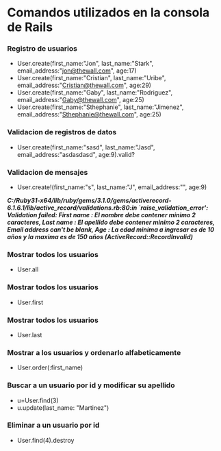 # Comandos utilizados en la consola de Rails

### Registro de usuarios
* User.create(first_name:"Jon", last_name:"Stark", email_address:"jon@thewall.com", age:17)
* User.create(first_name:"Cristian", last_name:"Uribe", email_address:"Cristian@thewall.com", age:29)
* User.create(first_name:"Gaby", last_name:"Rodriguez", email_address:"Gaby@thewall.com", age:25)
* User.create(first_name:"Sthephanie", last_name:"Jimenez", email_address:"Sthephanie@thewall.com", age:25)

### Validacion de registros de datos
* User.create(first_name:"sasd", last_name:"Jasd", email_address:"asdasdasd", age:9).valid?

### Validacion de mensajes
* User.create!(first_name:"s", last_name:"J", email_address:"", age:9)

**_C:/Ruby31-x64/lib/ruby/gems/3.1.0/gems/activerecord-6.1.6.1/lib/active_record/validations.rb:80:in `raise_validation_error': Validation failed: First name : El nombre debe contener minimo 2 caracteres, Last name : El apellido debe contener minimo 2 caracteres, Email address can't be blank, Age : La edad minima a ingresar es de 10 años y la maxima es de 150 años (ActiveRecord::RecordInvalid)_**

### Mostrar todos los usuarios
* User.all

### Mostrar todos los usuarios
* User.first

### Mostrar todos los usuarios
* User.last

### Mostrar a los usuarios y ordenarlo alfabeticamente
* User.order(:first_name)

### Buscar a un usuario por id y modificar su apellido
* u=User.find(3)
* u.update(last_name: "Martinez")

### Eliminar a un usuario por id
* User.find(4).destroy
